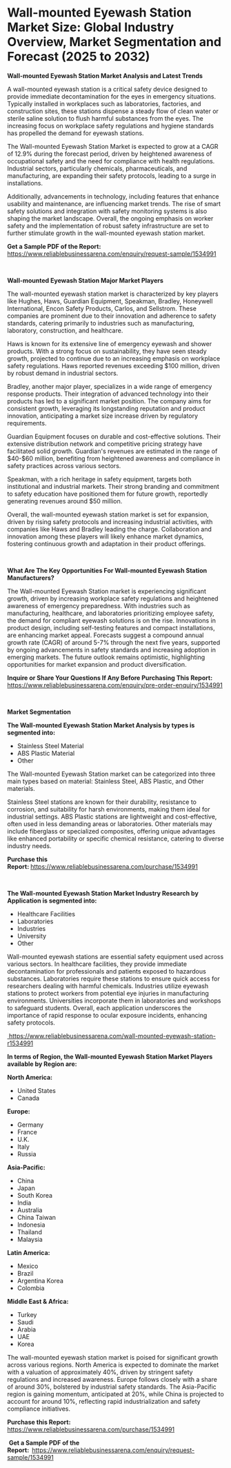 <p><h1>Wall-mounted Eyewash Station Market Size: Global Industry Overview, Market Segmentation and Forecast (2025 to 2032)</h1></p><p><strong>Wall-mounted Eyewash Station Market Analysis and Latest Trends</strong></p>
<p><p>A wall-mounted eyewash station is a critical safety device designed to provide immediate decontamination for the eyes in emergency situations. Typically installed in workplaces such as laboratories, factories, and construction sites, these stations dispense a steady flow of clean water or sterile saline solution to flush harmful substances from the eyes. The increasing focus on workplace safety regulations and hygiene standards has propelled the demand for eyewash stations.</p><p>The Wall-mounted Eyewash Station Market is expected to grow at a CAGR of 12.9% during the forecast period, driven by heightened awareness of occupational safety and the need for compliance with health regulations. Industrial sectors, particularly chemicals, pharmaceuticals, and manufacturing, are expanding their safety protocols, leading to a surge in installations. </p><p>Additionally, advancements in technology, including features that enhance usability and maintenance, are influencing market trends. The rise of smart safety solutions and integration with safety monitoring systems is also shaping the market landscape. Overall, the ongoing emphasis on worker safety and the implementation of robust safety infrastructure are set to further stimulate growth in the wall-mounted eyewash station market.</p></p>
<p><strong>Get a Sample PDF of the Report:&nbsp;</strong> <a href="https://www.reliablebusinessarena.com/enquiry/request-sample/1534991?utm_campaign=2532&utm_medium=2&utm_source=Github&utm_content=ia&utm_term=14042025&utm_id=wall-mounted-eyewash-station">https://www.reliablebusinessarena.com/enquiry/request-sample/1534991</a></p>
<p>&nbsp;</p>
<p><strong>Wall-mounted Eyewash Station Major Market Players</strong></p>
<p><p>The wall-mounted eyewash station market is characterized by key players like Hughes, Haws, Guardian Equipment, Speakman, Bradley, Honeywell International, Encon Safety Products, Carlos, and Sellstrom. These companies are prominent due to their innovation and adherence to safety standards, catering primarily to industries such as manufacturing, laboratory, construction, and healthcare.</p><p>Haws is known for its extensive line of emergency eyewash and shower products. With a strong focus on sustainability, they have seen steady growth, projected to continue due to an increasing emphasis on workplace safety regulations. Haws reported revenues exceeding $100 million, driven by robust demand in industrial sectors.</p><p>Bradley, another major player, specializes in a wide range of emergency response products. Their integration of advanced technology into their products has led to a significant market position. The company aims for consistent growth, leveraging its longstanding reputation and product innovation, anticipating a market size increase driven by regulatory requirements.</p><p>Guardian Equipment focuses on durable and cost-effective solutions. Their extensive distribution network and competitive pricing strategy have facilitated solid growth. Guardian's revenues are estimated in the range of $40-$60 million, benefiting from heightened awareness and compliance in safety practices across various sectors.</p><p>Speakman, with a rich heritage in safety equipment, targets both institutional and industrial markets. Their strong branding and commitment to safety education have positioned them for future growth, reportedly generating revenues around $50 million.</p><p>Overall, the wall-mounted eyewash station market is set for expansion, driven by rising safety protocols and increasing industrial activities, with companies like Haws and Bradley leading the charge. Collaboration and innovation among these players will likely enhance market dynamics, fostering continuous growth and adaptation in their product offerings.</p></p>
<p>&nbsp;</p>
<p><strong>What Are The Key Opportunities For Wall-mounted Eyewash Station Manufacturers?</strong></p>
<p><p>The Wall-mounted Eyewash Station market is experiencing significant growth, driven by increasing workplace safety regulations and heightened awareness of emergency preparedness. With industries such as manufacturing, healthcare, and laboratories prioritizing employee safety, the demand for compliant eyewash solutions is on the rise. Innovations in product design, including self-testing features and compact installations, are enhancing market appeal. Forecasts suggest a compound annual growth rate (CAGR) of around 5-7% through the next five years, supported by ongoing advancements in safety standards and increasing adoption in emerging markets. The future outlook remains optimistic, highlighting opportunities for market expansion and product diversification.</p></p>
<p><strong>Inquire or Share Your Questions If Any Before Purchasing This Report:</strong> <a href="https://www.reliablebusinessarena.com/enquiry/pre-order-enquiry/1534991?utm_campaign=2532&utm_medium=2&utm_source=Github&utm_content=ia&utm_term=14042025&utm_id=wall-mounted-eyewash-station">https://www.reliablebusinessarena.com/enquiry/pre-order-enquiry/1534991</a></p>
<p>&nbsp;</p>
<p><strong>Market Segmentation</strong></p>
<p><strong>The Wall-mounted Eyewash Station Market Analysis by types is segmented into:</strong></p>
<p><ul><li>Stainless Steel Material</li><li>ABS Plastic Material</li><li>Other</li></ul></p>
<p><p>The Wall-mounted Eyewash Station market can be categorized into three main types based on material: Stainless Steel, ABS Plastic, and Other materials. </p><p>Stainless Steel stations are known for their durability, resistance to corrosion, and suitability for harsh environments, making them ideal for industrial settings. ABS Plastic stations are lightweight and cost-effective, often used in less demanding areas or laboratories. Other materials may include fiberglass or specialized composites, offering unique advantages like enhanced portability or specific chemical resistance, catering to diverse industry needs.</p></p>
<p><strong>Purchase this Report:&nbsp;</strong><a href="https://www.reliablebusinessarena.com/purchase/1534991?utm_campaign=2532&utm_medium=2&utm_source=Github&utm_content=ia&utm_term=14042025&utm_id=wall-mounted-eyewash-station">https://www.reliablebusinessarena.com/purchase/1534991</a></p>
<p>&nbsp;</p>
<p><strong>The Wall-mounted Eyewash Station Market Industry Research by Application is segmented into:</strong></p>
<p><ul><li>Healthcare Facilities</li><li>Laboratories</li><li>Industries</li><li>University</li><li>Other</li></ul></p>
<p><p>Wall-mounted eyewash stations are essential safety equipment used across various sectors. In healthcare facilities, they provide immediate decontamination for professionals and patients exposed to hazardous substances. Laboratories require these stations to ensure quick access for researchers dealing with harmful chemicals. Industries utilize eyewash stations to protect workers from potential eye injuries in manufacturing environments. Universities incorporate them in laboratories and workshops to safeguard students. Overall, each application underscores the importance of rapid response to ocular exposure incidents, enhancing safety protocols.</p></p>
<p><a href="https://www.reliablebusinessarena.com/wall-mounted-eyewash-station-r1534991?utm_campaign=2532&utm_medium=2&utm_source=Github&utm_content=ia&utm_term=14042025&utm_id=wall-mounted-eyewash-station">&nbsp;https://www.reliablebusinessarena.com/wall-mounted-eyewash-station-r1534991</a></p>
<p><strong>In terms of Region, the Wall-mounted Eyewash Station Market Players available by Region are:</strong></p>
<p>
    <p> <strong> North America: </strong>
        <ul>
            <li>United States</li>
            <li>Canada</li>
        </ul>
        </p> 
    <p> <strong> Europe: </strong>
        <ul>
            <li>Germany</li>
            <li>France</li>
            <li>U.K.</li>
            <li>Italy</li>
            <li>Russia</li>
        </ul>
        </p> 
    <p> <strong> Asia-Pacific: </strong>
        <ul>
            <li>China</li>
            <li>Japan</li>
            <li>South Korea</li>
            <li>India</li>
            <li>Australia</li>
            <li>China Taiwan</li>
            <li>Indonesia</li>
            <li>Thailand</li>
            <li>Malaysia</li>
        </ul>
        </p> 
    <p> <strong> Latin America: </strong>
        <ul>
            <li>Mexico</li>
            <li>Brazil</li>
            <li>Argentina Korea</li>
            <li>Colombia</li>
        </ul>
        </p> 
    <p> <strong> Middle East & Africa: </strong>
        <ul>
            <li>Turkey</li>
            <li>Saudi</li>
            <li>Arabia</li>
            <li>UAE</li>
            <li>Korea</li>
        </ul>
    </p>
    </p>
<p><p>The wall-mounted eyewash station market is poised for significant growth across various regions. North America is expected to dominate the market with a valuation of approximately 40%, driven by stringent safety regulations and increased awareness. Europe follows closely with a share of around 30%, bolstered by industrial safety standards. The Asia-Pacific region is gaining momentum, anticipated at 20%, while China is projected to account for around 10%, reflecting rapid industrialization and safety compliance initiatives.</p></p>
<p><strong>Purchase this Report: </strong><a href="https://www.reliablebusinessarena.com/purchase/1534991?utm_campaign=2532&utm_medium=2&utm_source=Github&utm_content=ia&utm_term=14042025&utm_id=wall-mounted-eyewash-station">https://www.reliablebusinessarena.com/purchase/1534991</a></p>
<p>&nbsp;<strong>Get a Sample PDF of the Report:&nbsp;&nbsp;</strong><a href="https://www.reliablebusinessarena.com/enquiry/request-sample/1534991?utm_campaign=2532&utm_medium=2&utm_source=Github&utm_content=ia&utm_term=14042025&utm_id=wall-mounted-eyewash-station">https://www.reliablebusinessarena.com/enquiry/request-sample/1534991</a></p>
<p><strong></strong></p>
<p><p></p><p></p><p></p></p>